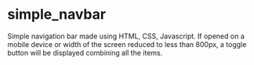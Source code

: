# simple_navbar

Simple navigation bar made using HTML, CSS, Javascript.
If opened on a mobile device or width of the screen reduced to less than 800px, a toggle button will be displayed combining all the items.
